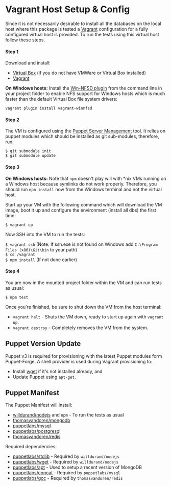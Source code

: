 Vagrant Host Setup &amp; Config
===============================

Since it is not necessarily desirable to install all the databases on the local host where this package is 
tested a [Vagrant](https://www.vagrantup.com) configuration for a fully configured virtual host is provided. 
To run the tests using this virtual host follow these steps.

#### Step 1

Download and install:

  * [Virtual Box](https://www.virtualbox.org/wiki/Downloads) (if you do not have VMWare or Virtual Box installed)
  * [Vagrant](https://www.vagrantup.com/downloads.html)

**On Windows hosts:** Install the [Win-NFSD plugin](https://github.com/GM-Alex/vagrant-winnfsd) from 
the command line in your project folder to enable NFS support for Windows hosts which is much faster than the 
default Virtual Box file system drivers: 

`vagrant plugin install vagrant-winnfsd`

#### Step 2

The VM is configured using the [Puppet Server Management](https://puppetlabs.com) tool. It relies on puppet
modules which should be installed as git sub-modules, therefore, run:

`$ git submodule init`  
`$ git submodule update`

#### Step 3

**On Windows hosts:** Note that `npm` doesn't play will with \*nix VMs running on a Windows host because
symlinks do not work properly. Therefore, you should run `npm install` now from the Windows terminal and 
not the virtual host.

Start up your VM with the following command which will download the VM image, boot it up and
configure the environment (install all dbs) the first time:

`$ vagrant up`
  
Now SSH into the VM to run the tests:
  
`$ vagrant ssh` (Note: If ssh.exe is not found on Windows add `C:\Program Files (x86)\Git\bin` to your path)  
`$ cd /vagrant`  
`$ npm install` (If not done earlier)

#### Step 4
  
You are now in the mounted project folder within the VM and can run tests as usual:

`$ npm test`
  
Once you're finished, be sure to shut down the VM from the host terminal:
  
  * `vagrant halt` - Shuts the VM down, ready to start up again with `vagrant up`.
  * `vagrant destroy` - Completely removes the VM from the system.


## Puppet Version Update

Puppet v3 is required for provisioning with the latest Puppet modules form Puppet-Forge. A shell provider
is used during Vagrant provisioning to:

  * Install [wget](https://www.gnu.org/software/wget/) if it's not installed already, and
  * Update Puppet using `apt-get`.


## Puppet Manifest

The Puppet Manifest will install:

  * [willdurand/nodejs](https://forge.puppetlabs.com/willdurand/nodejs) and `npm` - To run the tests as usual
  * [thomasvandoren/mongodb](https://forge.puppetlabs.com/thomasvandoren/mongodb)
  * [puppetlabs/mysql](https://forge.puppetlabs.com/puppetlabs/puppetlabs-mysql)
  * [puppetlabs/postgresql](https://forge.puppetlabs.com/puppetlabs/puppetlabs-postgresql)
  * [thomasvandoren/redis](https://forge.puppetlabs.com/thomasvandoren/redis)

Required dependencies:

  * [puppetlabs/stdlib](https://forge.puppetlabs.com/puppetlabs/puppetlabs-stdlib) - Required by `willdurand/nodejs`
  * [puppetlabs/wget](https://forge.puppetlabs.com/puppetlabs/puppetlabs-wget) - Required by `willdurand/nodejs`
  * [puppetlabs/apt](https://forge.puppetlabs.com/puppetlabs/puppetlabs-apt) - Used to setup a recent version of MongoDB
  * [puppetlabs/concat](https://forge.puppetlabs.com/puppetlabs/puppetlabs-concat) - Required by `puppetlabs/mysql`
  * [puppetlabs/gcc](https://forge.puppetlabs.com/puppetlabs/puppetlabs-gcc) - Required by `thomasvandoren/redis`
